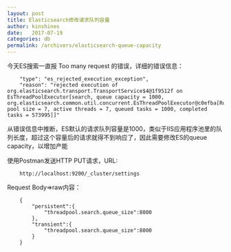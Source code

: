 ```yaml
---
layout: post
title: Elasticsearch修改请求队列容量
author: kinshines
date:   2017-07-19
categories: db
permalink: /archivers/elasticsearch-queue-capacity
---
```


<p class="lead">今天ES搜索一直报 Too many request 的错误，详细的错误信息：</p>

        "type": "es_rejected_execution_exception",
        "reason": "rejected execution of org.elasticsearch.transport.TransportService$4@1f9512f on EsThreadPoolExecutor[search, queue capacity = 1000, org.elasticsearch.common.util.concurrent.EsThreadPoolExecutor@c0efba[Running, pool size = 7, active threads = 7, queued tasks = 1000, completed tasks = 573995]]"

从错误信息中推断，ES默认的请求队列容量是1000，类似于IIS应用程序池里的队列长度，超过这个容量后的请求就得不到响应了，因此需要修改ES的queue capacity，以增加产能

使用Postman发送HTTP PUT请求，URL:  

        http://localhost:9200/_cluster/settings

Request Body=>raw内容：

        {
            "persistent":{
                "threadpool.search.queue_size":8000
            },
            "transient":{
                "threadpool.search.queue_size":8000
            }
        }
